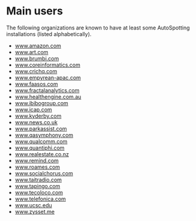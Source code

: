 # Main users

The following organizations are known to have at least some AutoSpotting
installations (listed alphabetically).

- www.amazon.com
- www.art.com
- www.brumbi.com
- www.coreinformatics.com
- www.crichq.com
- www.empyrean-apac.com
- www.faasos.com
- www.fractalanalytics.com
- www.healthengine.com.au
- www.ibibogroup.com
- www.icap.com
- www.kyderby.com
- www.news.co.uk
- www.parkassist.com
- www.qasymphony.com
- www.qualcomm.com
- www.quantiphi.com
- www.realestate.co.nz
- www.remind.com
- www.roames.com
- www.socialchorus.com
- www.taitradio.com
- www.tapingo.com
- www.tecoloco.com
- www.telefonica.com
- www.ucsc.edu
- www.zysset.me
